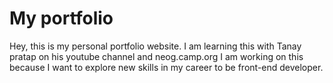# My portfolio
Hey, this is my personal portfolio website.
I am learning this with Tanay pratap on his youtube channel and neog.camp.org
I am working on this because I want to explore new skills in my career to be front-end developer.